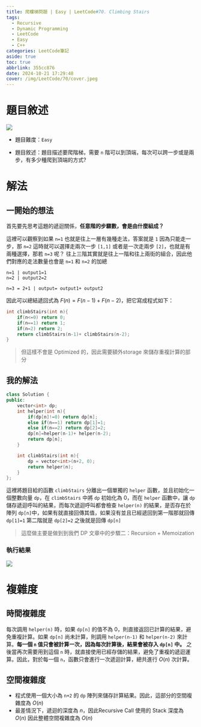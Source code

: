 ```yaml
---
title: 爬樓梯問題 | Easy | LeetCode#70. Climbing Stairs
tags:
  - Recursive
  - Dynamic Programming
  - LeetCode
  - Easy
  - C++
categories: LeetCode筆記
aside: true
toc: true
abbrlink: 355cc876
date: 2024-10-21 17:29:48
cover: /img/LeetCode/70/cover.jpeg
---
```



# 題目敘述

![](/img/LeetCode/70/question.jpeg)

- 題目難度：`Easy`

- 題目敘述：題目描述要爬階梯，需要 `n` 階可以到頂端，每次可以跨一步或是兩步，有多少種爬到頂端的方式?

# 解法

## 一開始的想法

首先要先思考這題的遞迴關係，**任意階的步驟數，會是由什麼組成？**

這裡可以觀察到如果 `n=1` 也就是往上一層有幾種走法，答案就是 `1` 因為只能走一步，那 `n=2` 這時就可以選擇走兩次一步 `[1,1]` 或者是一次走兩步 `[2]`，也就是有兩種選擇，那若 `n=3` 呢？ 往上三階其實就是往上一階和往上兩街的組合，因此他們對應的走法數量也會是 `n=1` 和 `n=2` 的加總

```
n=1 | output1=1
n=2 | output2=2

n=3 = 2+1 | output= output1+ output2
```

因此可以總結遞回式為 $F(n) = F(n-1) + F(n-2)$，把它寫成程式如下：

```cpp
int climbStairs(int n){
    if(n<=0) return 0;
    if(n==1) return 1;
    if(n=2) return 2;
    return climbStairs(n-1)+ climbStairs(n-2);
}
```

> 但這樣不會是 Optimized 的，因此需要額外storage 來儲存重複計算的部分




## 我的解法

```cpp
class Solution {
public:
    vector<int> dp;
    int helper(int n){
        if(dp[n]!=0) return dp[n];
        else if(n==1) return dp[1]=1;
        else if(n==2) return dp[2]=2;
        dp[n]=helper(n-1)+ helper(n-2);
        return dp[n];
    }

    int climbStairs(int n){
        dp = vector<int>(n+2, 0);
        return helper(n);
    }
};
```

這裡將題目給的函數 `climbStairs` 分離出一個單獨的 `helper` 函數，並且初始化一個整數向量 `dp`，在 `climbStairs` 中將 `dp` 初始化為 0，而在 `helper` 函數中，讓 `dp` 儲存遞迴呼叫的結果，而每次遞迴呼叫都會檢查 `helper(n)` 的結果，是否存在於陣列 `dp[n]`中，如果有就直接回傳其值，如果沒有並且已經遞回到第一階那就回傳 `dp[1]=1` 第二階就是 `dp[2]=2`  之後就是回傳 `dp[n]`



> 這麼做主要是做到到我們 DP 文章中的步驟二：Recursion + Memoization


### 執行結果

![](/img/LeetCode/70/result.jpeg)


# 複雜度

## 時間複雜度

每次調用 `helper(n)` 時，如果 `dp[n]` 的值不為 0，則直接返回已計算的結果，避免重複計算。如果 `dp[n]` 尚未計算，則調用 `helper(n-1)` 和 `helper(n-2)` 來計算。**每一個 `n` 值只會被計算一次，因為每次計算後，結果會被存入 `dp[n]` 中。** 之後當再次需要用到這個 `n` 時，就直接使用已經存儲的結果，避免了重複的遞迴運算。因此，對於每一個 `n`，函數只會進行一次遞迴計算，總共進行 $O(n)$ 次計算。

## 空間複雜度
- 程式使用一個大小為 `n+2` 的 `dp` 陣列來儲存計算結果。因此，這部分的空間複雜度為 $O(n)$
- 最差情況下，遞迴的深度為 $n$，因此Recursive Call 使用的 Stack 深度為 $O(n)$
因此整體空間複雜度為 $O(n)$